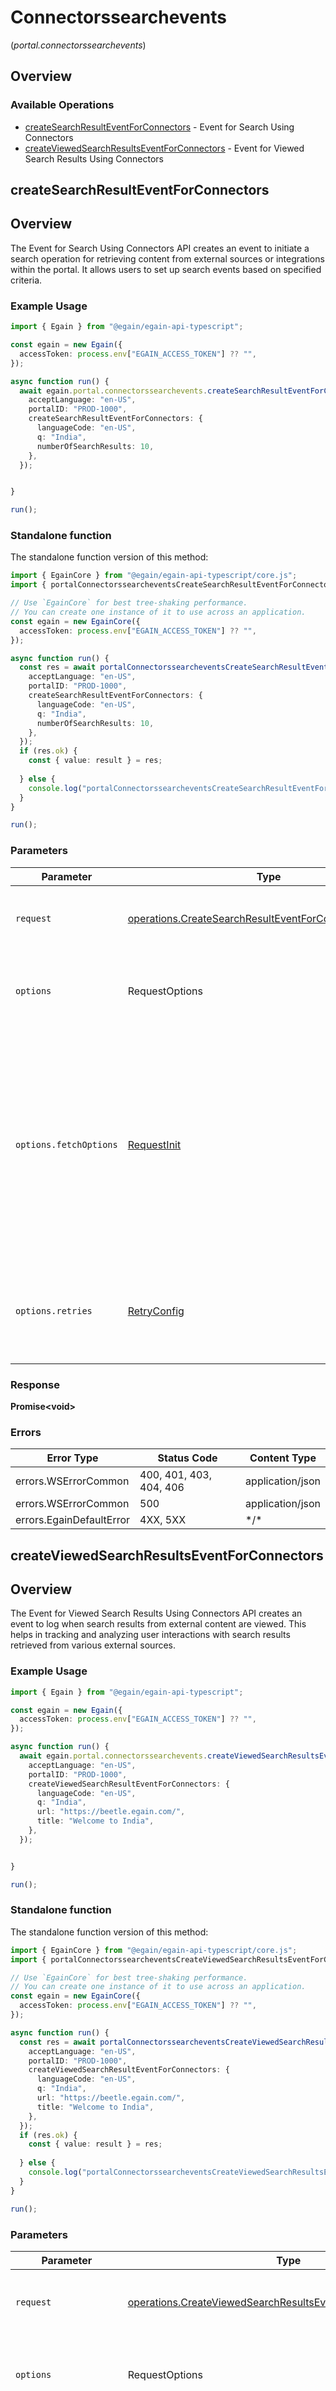 # Connectorssearchevents
(*portal.connectorssearchevents*)

## Overview

### Available Operations

* [createSearchResultEventForConnectors](#createsearchresulteventforconnectors) - Event for Search Using Connectors
* [createViewedSearchResultsEventForConnectors](#createviewedsearchresultseventforconnectors) - Event for Viewed Search Results Using Connectors

## createSearchResultEventForConnectors

## Overview
   The Event for Search Using Connectors API creates an event to initiate a search operation for retrieving content from external sources or integrations within the portal. 
   It allows users to set up search events based on specified criteria.


### Example Usage

<!-- UsageSnippet language="typescript" operationID="createSearchResultEventForConnectors" method="post" path="/portals/{portalID}/search/connectors/event" -->
```typescript
import { Egain } from "@egain/egain-api-typescript";

const egain = new Egain({
  accessToken: process.env["EGAIN_ACCESS_TOKEN"] ?? "",
});

async function run() {
  await egain.portal.connectorssearchevents.createSearchResultEventForConnectors({
    acceptLanguage: "en-US",
    portalID: "PROD-1000",
    createSearchResultEventForConnectors: {
      languageCode: "en-US",
      q: "India",
      numberOfSearchResults: 10,
    },
  });


}

run();
```

### Standalone function

The standalone function version of this method:

```typescript
import { EgainCore } from "@egain/egain-api-typescript/core.js";
import { portalConnectorssearcheventsCreateSearchResultEventForConnectors } from "@egain/egain-api-typescript/funcs/portalConnectorssearcheventsCreateSearchResultEventForConnectors.js";

// Use `EgainCore` for best tree-shaking performance.
// You can create one instance of it to use across an application.
const egain = new EgainCore({
  accessToken: process.env["EGAIN_ACCESS_TOKEN"] ?? "",
});

async function run() {
  const res = await portalConnectorssearcheventsCreateSearchResultEventForConnectors(egain, {
    acceptLanguage: "en-US",
    portalID: "PROD-1000",
    createSearchResultEventForConnectors: {
      languageCode: "en-US",
      q: "India",
      numberOfSearchResults: 10,
    },
  });
  if (res.ok) {
    const { value: result } = res;
    
  } else {
    console.log("portalConnectorssearcheventsCreateSearchResultEventForConnectors failed:", res.error);
  }
}

run();
```

### Parameters

| Parameter                                                                                                                                                                      | Type                                                                                                                                                                           | Required                                                                                                                                                                       | Description                                                                                                                                                                    |
| ------------------------------------------------------------------------------------------------------------------------------------------------------------------------------ | ------------------------------------------------------------------------------------------------------------------------------------------------------------------------------ | ------------------------------------------------------------------------------------------------------------------------------------------------------------------------------ | ------------------------------------------------------------------------------------------------------------------------------------------------------------------------------ |
| `request`                                                                                                                                                                      | [operations.CreateSearchResultEventForConnectorsRequest](../../models/operations/createsearchresulteventforconnectorsrequest.md)                                               | :heavy_check_mark:                                                                                                                                                             | The request object to use for the request.                                                                                                                                     |
| `options`                                                                                                                                                                      | RequestOptions                                                                                                                                                                 | :heavy_minus_sign:                                                                                                                                                             | Used to set various options for making HTTP requests.                                                                                                                          |
| `options.fetchOptions`                                                                                                                                                         | [RequestInit](https://developer.mozilla.org/en-US/docs/Web/API/Request/Request#options)                                                                                        | :heavy_minus_sign:                                                                                                                                                             | Options that are passed to the underlying HTTP request. This can be used to inject extra headers for examples. All `Request` options, except `method` and `body`, are allowed. |
| `options.retries`                                                                                                                                                              | [RetryConfig](../../lib/utils/retryconfig.md)                                                                                                                                  | :heavy_minus_sign:                                                                                                                                                             | Enables retrying HTTP requests under certain failure conditions.                                                                                                               |

### Response

**Promise\<void\>**

### Errors

| Error Type               | Status Code              | Content Type             |
| ------------------------ | ------------------------ | ------------------------ |
| errors.WSErrorCommon     | 400, 401, 403, 404, 406  | application/json         |
| errors.WSErrorCommon     | 500                      | application/json         |
| errors.EgainDefaultError | 4XX, 5XX                 | \*/\*                    |

## createViewedSearchResultsEventForConnectors

## Overview
   The Event for Viewed Search Results Using Connectors API creates an event to log when search results from external content are viewed. 
   This helps in tracking and analyzing user interactions with search results retrieved from various external sources.


### Example Usage

<!-- UsageSnippet language="typescript" operationID="createViewedSearchResultsEventForConnectors" method="post" path="/portals/{portalID}/view/searchresults/connectors/event" -->
```typescript
import { Egain } from "@egain/egain-api-typescript";

const egain = new Egain({
  accessToken: process.env["EGAIN_ACCESS_TOKEN"] ?? "",
});

async function run() {
  await egain.portal.connectorssearchevents.createViewedSearchResultsEventForConnectors({
    acceptLanguage: "en-US",
    portalID: "PROD-1000",
    createViewedSearchResultEventForConnectors: {
      languageCode: "en-US",
      q: "India",
      url: "https://beetle.egain.com/",
      title: "Welcome to India",
    },
  });


}

run();
```

### Standalone function

The standalone function version of this method:

```typescript
import { EgainCore } from "@egain/egain-api-typescript/core.js";
import { portalConnectorssearcheventsCreateViewedSearchResultsEventForConnectors } from "@egain/egain-api-typescript/funcs/portalConnectorssearcheventsCreateViewedSearchResultsEventForConnectors.js";

// Use `EgainCore` for best tree-shaking performance.
// You can create one instance of it to use across an application.
const egain = new EgainCore({
  accessToken: process.env["EGAIN_ACCESS_TOKEN"] ?? "",
});

async function run() {
  const res = await portalConnectorssearcheventsCreateViewedSearchResultsEventForConnectors(egain, {
    acceptLanguage: "en-US",
    portalID: "PROD-1000",
    createViewedSearchResultEventForConnectors: {
      languageCode: "en-US",
      q: "India",
      url: "https://beetle.egain.com/",
      title: "Welcome to India",
    },
  });
  if (res.ok) {
    const { value: result } = res;
    
  } else {
    console.log("portalConnectorssearcheventsCreateViewedSearchResultsEventForConnectors failed:", res.error);
  }
}

run();
```

### Parameters

| Parameter                                                                                                                                                                      | Type                                                                                                                                                                           | Required                                                                                                                                                                       | Description                                                                                                                                                                    |
| ------------------------------------------------------------------------------------------------------------------------------------------------------------------------------ | ------------------------------------------------------------------------------------------------------------------------------------------------------------------------------ | ------------------------------------------------------------------------------------------------------------------------------------------------------------------------------ | ------------------------------------------------------------------------------------------------------------------------------------------------------------------------------ |
| `request`                                                                                                                                                                      | [operations.CreateViewedSearchResultsEventForConnectorsRequest](../../models/operations/createviewedsearchresultseventforconnectorsrequest.md)                                 | :heavy_check_mark:                                                                                                                                                             | The request object to use for the request.                                                                                                                                     |
| `options`                                                                                                                                                                      | RequestOptions                                                                                                                                                                 | :heavy_minus_sign:                                                                                                                                                             | Used to set various options for making HTTP requests.                                                                                                                          |
| `options.fetchOptions`                                                                                                                                                         | [RequestInit](https://developer.mozilla.org/en-US/docs/Web/API/Request/Request#options)                                                                                        | :heavy_minus_sign:                                                                                                                                                             | Options that are passed to the underlying HTTP request. This can be used to inject extra headers for examples. All `Request` options, except `method` and `body`, are allowed. |
| `options.retries`                                                                                                                                                              | [RetryConfig](../../lib/utils/retryconfig.md)                                                                                                                                  | :heavy_minus_sign:                                                                                                                                                             | Enables retrying HTTP requests under certain failure conditions.                                                                                                               |

### Response

**Promise\<void\>**

### Errors

| Error Type               | Status Code              | Content Type             |
| ------------------------ | ------------------------ | ------------------------ |
| errors.WSErrorCommon     | 400, 401, 403, 404, 406  | application/json         |
| errors.WSErrorCommon     | 500                      | application/json         |
| errors.EgainDefaultError | 4XX, 5XX                 | \*/\*                    |